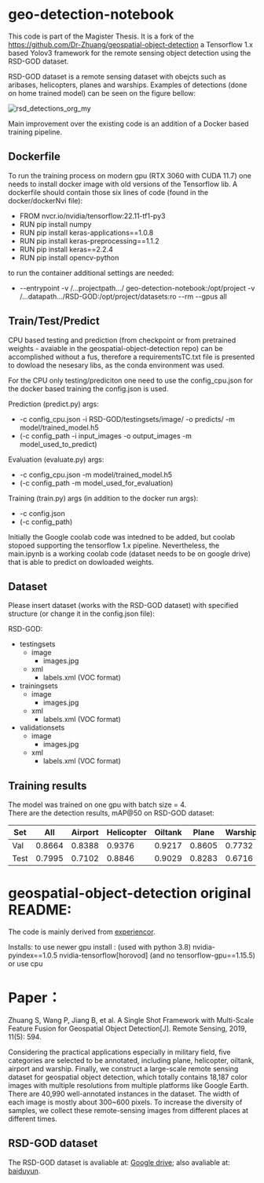 # geo-detection-notebook

This code is part of the Magister Thesis.
It is a fork of the https://github.com/Dr-Zhuang/geospatial-object-detection
a Tensorflow 1.x based Yolov3 framework for the remote sensing object detection using the RSD-GOD dataset.

RSD-GOD dataset is a remote sensing dataset with obejcts such as aribases, helicopters, planes and warships.
Examples of detections (done on home trained model) can be seen on the figure bellow:

![rsd_detections_org_my](https://github.com/theATM/geo-detection-notebook/assets/48883111/b38234f3-36cc-4efc-b86f-f4a0754d90f7)




Main improvement over the existing code is an addition of a Docker based training pipeline.



## Dockerfile
To run the training process on modern gpu (RTX 3060 with CUDA 11.7) one needs to install docker image with old versions of the Tensorflow lib.
A dockerfile should contain those six lines of code (found in the docker/dockerNvi file):

* FROM nvcr.io/nvidia/tensorflow:22.11-tf1-py3
* RUN pip install numpy
* RUN pip install keras-applications==1.0.8
* RUN pip install keras-preprocessing==1.1.2
* RUN pip install keras==2.2.4
* RUN pip install opencv-python

to run the container additional settings are needed:

* --entrypoint -v /...projectpath.../ geo-detection-notebook:/opt/project -v /...datapath.../RSD-GOD:/opt/project/datasets:ro --rm --gpus all

## Train/Test/Predict

CPU based testing and prediction (from checkpoint or from pretrained weights - avaiable in the geospatial-object-detection repo)
can be accomplished without a fus, therefore a requirementsTC.txt file is presented to dowload the nesesary libs, as the conda environment was used.

For the CPU only testing/prediciton one need to use the config_cpu.json for the docker based training the config.json is used.

Prediction (predict.py) args:
* -c config_cpu.json -i RSD-GOD/testingsets/image/ -o predicts/ -m model/trained_model.h5
* (-c config_path -i input_images -o output_images -m model_used_to_predict)

Evaluation (evaluate.py) args:
* -c config_cpu.json -m model/trained_model.h5
* (-c config_path -m model_used_for_evaluation)

Training (train.py) args (in addition to the docker run args):
* -c config.json
* (-c config_path)


Initially the Google coolab code was intedned to be added, but coolab stopoed supporting the tensorflow 1.x pipeline.
Nevertheless, the main.ipynb is a working coolab code  (dataset needs to be on google drive) that is able to predict on dowloaded weights.

## Dataset

Please insert dataset (works with the RSD-GOD dataset) with specified structure (or change it in the config.json file):

RSD-GOD:
* testingsets
  * image
    * images.jpg
  * xml
    * labels.xml (VOC format)
* trainingsets
  * image
    * images.jpg
  * xml
    * labels.xml (VOC format)
* validationsets
  * image
    * images.jpg
  * xml
    * labels.xml (VOC format)

## Training results
The model was trained on one gpu with batch size = 4. <br>
There are the detection results, mAP@50 on RSD-GOD dataset:

| Set  | All  | Airport   |  Helicopter  |  Oiltank  | Plane |  Warship |
|---|---|---|---|---|---|---|
| Val  | 0.8664  | 0.8388   |  0.9376  |  0.9217  | 0.8605 |  0.7732 |
| Test  | 0.7995  | 0.7102   |  0.8846  |  0.9029  | 0.8283 |  0.6716 |



# geospatial-object-detection original README:
The code is mainly derived from [experiencor](https://github.com/experiencor/keras-yolo3).

Installs:
to use newer gpu install :
(used with python 3.8)
nvidia-pyindex==1.0.5
nvidia-tensorflow[horovod] (and no tensorflow-gpu==1.15.5)
or use cpu



# Paper：
Zhuang S, Wang P, Jiang B, et al. A Single Shot Framework with Multi-Scale Feature Fusion for Geospatial Object Detection[J]. Remote Sensing, 2019, 11(5): 594.

Considering the practical applications especially in military field, five categories are selected to be annotated, including plane, helicopter, oiltank, airport and warship. Finally, we construct a large-scale remote sensing dataset for geospatial object detection, which totally contains 18,187 color images with multiple resolutions from multiple platforms like Google Earth. There are 40,990 well-annotated instances in the dataset. The width of each image is mostly about 300~600 pixels. To increase the diversity of samples, we collect these remote-sensing images from different places at different times. 

## RSD-GOD dataset
The RSD-GOD dataset is avaliable at: [Google drive](https://drive.google.com/open?id=1ttvSta0BRxW7tTV_st89vSb_obHVre34);
also avaliable at: [baiduyun](https://pan.baidu.com/s/11J6n-CoMQ_EtFdx_KUs4PA).
